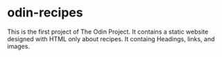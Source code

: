 # odin-recipes

This is the first project of The Odin Project. It contains a static website designed with HTML only about recipes.
It containg Headings, links, and images.
